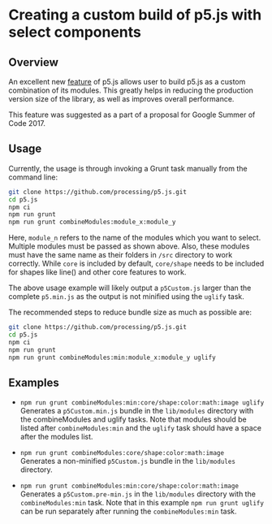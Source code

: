 <!-- Instructions on how to combine just the p5.js modules you need into a single file. -->

# Creating a custom build of p5.js with select components

## Overview

An excellent new [feature](https://github.com/processing/p5.js/pull/2051) of p5.js allows user to build p5.js as a custom combination of its modules. This greatly helps in reducing the production version size of the library, as well as improves overall performance.

This feature was suggested as a part of a proposal for Google Summer of Code 2017.

## Usage

Currently, the usage is through invoking a Grunt task manually from the command line:

```sh
git clone https://github.com/processing/p5.js.git
cd p5.js
npm ci
npm run grunt
npm run grunt combineModules:module_x:module_y
```

Here, `module_n` refers to the name of the modules which you want to select. Multiple modules must be passed as shown above. Also, these modules must have the same name as their folders in `/src` directory to work correctly. While `core` is included by default, `core/shape` needs to be included for shapes like line() and other core features to work.

The above usage example will likely output a `p5Custom.js` larger than the complete `p5.min.js` as the output is not minified using the `uglify` task.

The recommended steps to reduce bundle size as much as possible are:

```sh
git clone https://github.com/processing/p5.js.git
cd p5.js
npm ci
npm run grunt
npm run grunt combineModules:min:module_x:module_y uglify
```

## Examples

- `npm run grunt combineModules:min:core/shape:color:math:image uglify`  
  Generates a `p5Custom.min.js` bundle in the `lib/modules` directory with the combineModules and uglify tasks. Note that modules should be listed after `combineModules:min` and the `uglify` task should have a space after the modules list.

- `npm run grunt combineModules:core/shape:color:math:image`  
  Generates a non-minified `p5Custom.js` bundle in the `lib/modules` directory.

- `npm run grunt combineModules:min:core/shape:color:math:image`  
  Generates a `p5Custom.pre-min.js` in the `lib/modules` directory with the `combineModules:min` task. Note that in this example `npm run grunt uglify` can be run separately after running the `combineModules:min` task.
